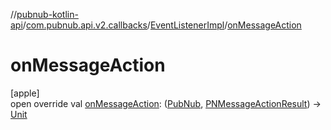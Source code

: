 //[pubnub-kotlin-api](../../../index.md)/[com.pubnub.api.v2.callbacks](../index.md)/[EventListenerImpl](index.md)/[onMessageAction](on-message-action.md)

# onMessageAction

[apple]\
open override val [onMessageAction](on-message-action.md): ([PubNub](../../com.pubnub.api/-pub-nub/index.md), [PNMessageActionResult](../../../../../pubnub-kotlin/pubnub-kotlin-core-api/pubnub-kotlin-core-api/com.pubnub.api.models.consumer.pubsub.message_actions/-p-n-message-action-result/index.md)) -&gt; [Unit](https://kotlinlang.org/api/latest/jvm/stdlib/kotlin/-unit/index.html)
